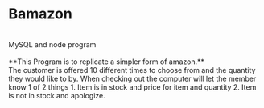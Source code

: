 # Bamazon
</br>
 MySQL and node program 
</br>
</br>
 **This Program is to replicate a simpler form of amazon.**
</br>
The customer is offered 10 different times to choose from and the quantity they would like to by.
When checking out the computer will let the member know 1 of 2 things
1. Item is in stock and price for item and quantity
2. Item is not in stock and apologize.

